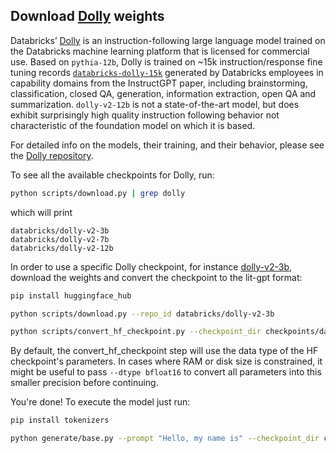 ## Download [Dolly](https://github.com/databrickslabs/dolly) weights

Databricks’ [Dolly](https://huggingface.co/databricks/dolly-v2-12b) is an instruction-following large language model trained on the Databricks machine learning platform
that is licensed for commercial use. Based on `pythia-12b`, Dolly is trained on ~15k instruction/response fine tuning records
[`databricks-dolly-15k`](https://huggingface.co/datasets/databricks/databricks-dolly-15k) generated
by Databricks employees in capability domains from the InstructGPT paper, including brainstorming, classification, closed QA, generation,
information extraction, open QA and summarization. `dolly-v2-12b` is not a state-of-the-art model, but does exhibit surprisingly
high quality instruction following behavior not characteristic of the foundation model on which it is based.

For detailed info on the models, their training, and their behavior, please see the [Dolly repository](https://github.com/databrickslabs/dolly).

To see all the available checkpoints for Dolly, run:

```bash
python scripts/download.py | grep dolly
```

which will print

```text
databricks/dolly-v2-3b
databricks/dolly-v2-7b
databricks/dolly-v2-12b
```

In order to use a specific Dolly checkpoint, for instance [dolly-v2-3b](https://huggingface.co/databricks/dolly-v2-3b), download the weights and convert the checkpoint to the lit-gpt format:

```bash
pip install huggingface_hub

python scripts/download.py --repo_id databricks/dolly-v2-3b

python scripts/convert_hf_checkpoint.py --checkpoint_dir checkpoints/databricks/dolly-v2-3b
```

By default, the convert_hf_checkpoint step will use the data type of the HF checkpoint's parameters. In cases where RAM
or disk size is constrained, it might be useful to pass `--dtype bfloat16` to convert all parameters into this smaller precision before continuing.

You're done! To execute the model just run:

```bash
pip install tokenizers

python generate/base.py --prompt "Hello, my name is" --checkpoint_dir checkpoints/databricks/dolly-v2-3b
```
